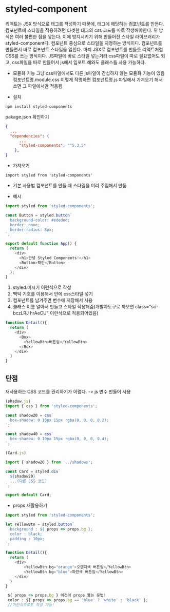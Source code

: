 # styled-component
리액트는 JSX 방식으로 태그를 작성하기 때문에, 태그에 해당하는 컴포넌트를 만든다.
컴포넌트에 스타일을 적용하려면 타겟한 태그의 css 코드를 따로 작생해야한다.
위 방식은 여러 불편한 점을 낳는다. 이에 방지시키기 위해 만들어진 스타일 라이브러리가 styled-component다.
컴포넌트 중심으로 스타일을 지정하는 방식이다.
컴포넌트를 만들면서 바로 컴포넌트 스타일을 입힌다. 마치 JSX로 컴포넌트를 만들듯 리액트처럼 CSS를 쓰는 방식이다.
JS파일에 바로 스타일 넣는거라 css파일이 따로 필요없어도 되고, css파일을 따로 만들어서 js에서 임포트 해와도 클래스들 사용 가능하다.

* 모듈화 기능
그냥 css파일에서도 다른 js파일이 간섭하지 않는 모듈화 기능이 있음
컴포넌트명.module.css 이렇게 작명하면 컴포넌트명.js 파일에서 가져오기 해서 쓰면 그 파일에서만 적용됨

- 설치
```
npm install styled-components
```
pakage.json 확인하기
```json
{
  ...
  "dependencies": {
      ...
      "styled-components": "^5.3.5"
    },
}
```

- 가져오기
```
import styled from 'styled-components'
```

- 기본 사용법
컴포넌트를 만들 때 스타일을 미리 주입해서 만듦

- 예시
```javascript
import styled from 'styled-components';

const Button = styled.button`
  background-color: #ededed;
  border: none;
  border-radius: 8px;
`;

export default function App() {
  return (
    <div>
      <h1>안녕 Styled Components!</h1>
      <Button>확인</Button>
    </div>
  );
}

```

1) styled.머시기 이런식으로 작성
2) 백틱 기호를 이용해서 안에 css스타일 넣기
3) 컴포넌트를 남겨주면 변수에 저장해서 사용
4) 클래스 이름 알아서 만들고 스타일 적용해줌(개발자도구로 까보면 class="sc-bczLRJ hrAeCU" 이런식으로 적용되어있음)

```javascript
function Detail(){
  return (
    <div>
      <Box>
        <YellowBtn>버튼임</YellowBtn>
      </Box>
    </div>
  )
}
```
## 단점
재사용하는 CSS 코드를 관리하기가 어렵다. -> js 변수 만들어 사용
```javascript
(shadow.js)
import { css } from 'styled-components';

const shadow20 = css`
  box-shadow: 0 10px 15px rgba(0, 0, 0, 0.2);
`;

const shadow40 = css`
  box-shadow: 0 10px 15px rgba(0, 0, 0, 0.4);
`;

(Card.js)

import { shadow20 } from '../shadows';

const Card = styled.div`
  ${shadow20}
  ...(다른 CSS 코드)
`;

export default Card;

```


* props 재활용하기

```javascript
import styled from 'styled-components';

let YellowBtn = styled.button`
  background : ${ props => props.bg };
  color : black;
  padding : 10px;
`;

function Detail(){
  return (
    <div>
        <YellowBtn bg="orange">오렌지색 버튼임</YellowBtn>
        <YellowBtn bg="blue">파란색 버튼임</YellowBtn>
    </div>
  )
}
```

```javascript
 ${ props => props.bg } 이것이 props 뚫는 문법!
 color : ${ props => props.bg == 'blue' ? 'white' : 'black' };
 //이런식으로도 작성 가능!
 ```
